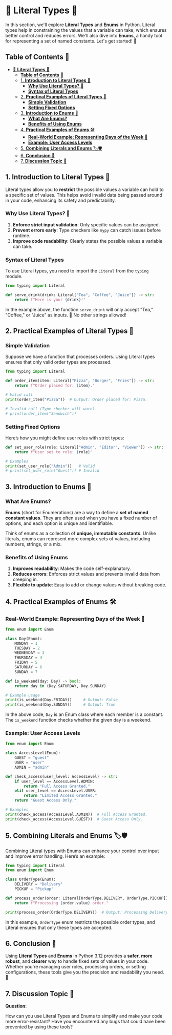 # 📘 **Literal Types** 🐍

In this section, we'll explore **Literal Types** and **Enums** in Python. Literal types help in constraining the values that a variable can take, which ensures better control and reduces errors. We'll also dive into **Enums**, a handy tool for representing a set of named constants. Let's get started! 🚀


## **Table of Contents** 📖

- [📘 **Literal Types** 🐍](#-literal-types-)
  - [**Table of Contents** 📖](#table-of-contents-)
  - [1. **Introduction to Literal Types** 📜](#1-introduction-to-literal-types-)
    - [**Why Use Literal Types?** 🤔](#why-use-literal-types-)
    - [**Syntax of Literal Types**](#syntax-of-literal-types)
  - [2. **Practical Examples of Literal Types** 🔧](#2-practical-examples-of-literal-types-)
    - [**Simple Validation**](#simple-validation)
    - [**Setting Fixed Options**](#setting-fixed-options)
  - [3. **Introduction to Enums** 🌟](#3-introduction-to-enums-)
    - [**What Are Enums?**](#what-are-enums)
    - [**Benefits of Using Enums**](#benefits-of-using-enums)
  - [4. **Practical Examples of Enums** 🛠️](#4-practical-examples-of-enums-️)
    - [**Real-World Example: Representing Days of the Week** 📅](#real-world-example-representing-days-of-the-week-)
    - [**Example: User Access Levels**](#example-user-access-levels)
  - [5. **Combining Literals and Enums** 🏷️🛡️](#5-combining-literals-and-enums-️️)
  - [6. **Conclusion** 🏁](#6-conclusion-)
  - [7. **Discussion Topic** 💬](#7-discussion-topic-)


## 1. **Introduction to Literal Types** 📜

Literal types allow you to **restrict** the possible values a variable can hold to a specific set of values. This helps avoid invalid data being passed around in your code, enhancing its safety and predictability.

### **Why Use Literal Types?** 🤔

1. **Enforce strict input validation**: Only specific values can be assigned.
2. **Prevent errors early**: Type checkers like `mypy` can catch issues before runtime.
3. **Improve code readability**: Clearly states the possible values a variable can take.

### **Syntax of Literal Types**

To use Literal types, you need to import the `Literal` from the `typing` module. 

```python
from typing import Literal

def serve_drink(drink: Literal["Tea", "Coffee", "Juice"]) -> str:
    return f"Here is your {drink}!"
```

In the example above, the function `serve_drink` will only accept "Tea," "Coffee," or "Juice" as inputs. 🚫 No other strings allowed!


## 2. **Practical Examples of Literal Types** 🔧

### **Simple Validation**

Suppose we have a function that processes orders. Using Literal types ensures that only valid order types are processed.

```python
from typing import Literal

def order_item(item: Literal["Pizza", "Burger", "Fries"]) -> str:
    return f"Order placed for: {item}."

# Valid call
print(order_item("Pizza"))  # Output: Order placed for: Pizza.

# Invalid call (Type checker will warn)
# print(order_item("Sandwich")) 
```

### **Setting Fixed Options**

Here’s how you might define user roles with strict types:

```python
def set_user_role(role: Literal["Admin", "Editor", "Viewer"]) -> str:
    return f"User set to role: {role}"

# Examples
print(set_user_role("Admin"))   # Valid
# print(set_user_role("Guest")) # Invalid
```


## 3. **Introduction to Enums** 🌟

### **What Are Enums?**

**Enums** (short for Enumerations) are a way to define a **set of named constant values**. They are often used when you have a fixed number of options, and each option is unique and identifiable.

Think of enums as a collection of **unique, immutable constants**. Unlike literals, enums can represent more complex sets of values, including numbers, strings, or a mix.

### **Benefits of Using Enums**

1. **Improves readability**: Makes the code self-explanatory.
2. **Reduces errors**: Enforces strict values and prevents invalid data from creeping in.
3. **Flexible to update**: Easy to add or change values without breaking code.


## 4. **Practical Examples of Enums** 🛠️

### **Real-World Example: Representing Days of the Week** 📅

```python
from enum import Enum

class Day(Enum):
    MONDAY = 1
    TUESDAY = 2
    WEDNESDAY = 3
    THURSDAY = 4
    FRIDAY = 5
    SATURDAY = 6
    SUNDAY = 7

def is_weekend(day: Day) -> bool:
    return day in (Day.SATURDAY, Day.SUNDAY)

# Example usage
print(is_weekend(Day.FRIDAY))     # Output: False
print(is_weekend(Day.SUNDAY))     # Output: True
```

In the above code, `Day` is an Enum class where each member is a constant. The `is_weekend` function checks whether the given day is a weekend.

### **Example: User Access Levels**

```python
from enum import Enum

class AccessLevel(Enum):
    GUEST = "guest"
    USER = "user"
    ADMIN = "admin"

def check_access(user_level: AccessLevel) -> str:
    if user_level == AccessLevel.ADMIN:
        return "Full Access Granted."
    elif user_level == AccessLevel.USER:
        return "Limited Access Granted."
    return "Guest Access Only."

# Examples
print(check_access(AccessLevel.ADMIN))  # Full Access Granted.
print(check_access(AccessLevel.GUEST))  # Guest Access Only.
```


## 5. **Combining Literals and Enums** 🏷️🛡️

Combining Literal types with Enums can enhance your control over input and improve error handling. Here’s an example:

```python
from typing import Literal
from enum import Enum

class OrderType(Enum):
    DELIVERY = "Delivery"
    PICKUP = "Pickup"

def process_order(order: Literal[OrderType.DELIVERY, OrderType.PICKUP]) -> str:
    return f"Processing {order.value} order."

print(process_order(OrderType.DELIVERY))  # Output: Processing Delivery order.
```

In this example, `OrderType` enum restricts the possible order types, and Literal ensures that only these types are accepted.


## 6. **Conclusion** 🏁

Using **Literal Types** and **Enums** in Python 3.12 provides a **safer**, **more robust**, and **clearer** way to handle fixed sets of values in your code. Whether you're managing user roles, processing orders, or setting configurations, these tools give you the precision and readability you need. 🌟


## 7. **Discussion Topic** 💬

**Question:**

How can you use Literal Types and Enums to simplify and make your code more error-resistant? Have you encountered any bugs that could have been prevented by using these tools?

